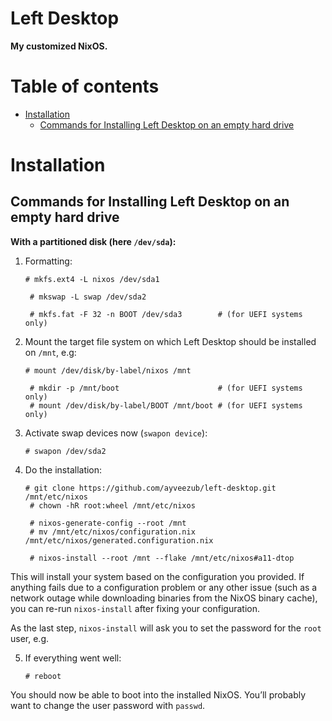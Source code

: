 # Left Desktop

**My customized NixOS.**

# Table of contents

- [Installation](#installation)
  - [Commands for Installing Left Desktop on an empty hard drive](#commands-for-installing-left-desktop-on-an-empty-hard-drive)

# Installation

## Commands for Installing Left Desktop on an empty hard drive

**With a partitioned disk (here `/dev/sda`):**

1. Formatting:

   ```
   # mkfs.ext4 -L nixos /dev/sda1
	 
	# mkswap -L swap /dev/sda2

	# mkfs.fat -F 32 -n BOOT /dev/sda3        # (for UEFI systems only)
   ```

2. Mount the target file system on which Left Desktop should be installed on `/mnt`, e.g:

   ```
   # mount /dev/disk/by-label/nixos /mnt

	# mkdir -p /mnt/boot                      # (for UEFI systems only)
	# mount /dev/disk/by-label/BOOT /mnt/boot # (for UEFI systems only)
   ```

3. Activate swap devices now (`swapon device`):

   ```
   # swapon /dev/sda2
   ```

4. Do the installation:

   ```
   # git clone https://github.com/ayveezub/left-desktop.git /mnt/etc/nixos
	# chown -hR root:wheel /mnt/etc/nixos

	# nixos-generate-config --root /mnt
	# mv /mnt/etc/nixos/configuration.nix /mnt/etc/nixos/generated.configuration.nix

	# nixos-install --root /mnt --flake /mnt/etc/nixos#a11-dtop
   ```

This will install your system based on the configuration you provided. If anything fails due to a configuration problem or any other issue (such as a network outage while downloading binaries from the NixOS binary cache), you can re-run `nixos-install` after fixing your configuration.

As the last step, `nixos-install` will ask you to set the password for the `root` user, e.g.

5. If everything went well:

   ```
   # reboot
   ```

You should now be able to boot into the installed NixOS.
You’ll probably want to change the user password with `passwd`.
